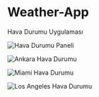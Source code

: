 # Weather-App
Hava Durumu Uygulaması

![Hava Durumu Paneli](https://user-images.githubusercontent.com/111640113/235896833-becab496-99e3-4166-8e0e-c68433f6823d.png)

![Ankara Hava Durumu](https://user-images.githubusercontent.com/111640113/235896870-eb0daa3e-7b7b-47c0-a62e-6e3b82ed83de.png)

![Miami Hava Durumu](https://user-images.githubusercontent.com/111640113/235896892-f39dc28b-2f68-4546-8dfc-364eb810dfcb.png)

![Los Angeles Hava Durumu](https://user-images.githubusercontent.com/111640113/235896909-16b96094-6a49-4905-a5b9-484e025c9b6e.png)
